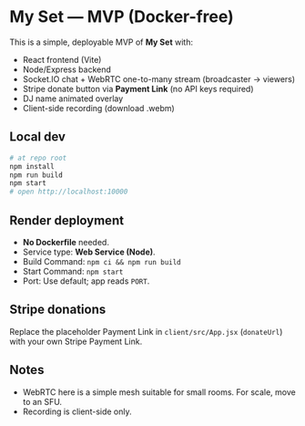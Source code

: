 # My Set — MVP (Docker-free)

This is a simple, deployable MVP of **My Set** with:
- React frontend (Vite)
- Node/Express backend
- Socket.IO chat + WebRTC one-to-many stream (broadcaster -> viewers)
- Stripe donate button via **Payment Link** (no API keys required)
- DJ name animated overlay
- Client-side recording (download .webm)

## Local dev
```bash
# at repo root
npm install
npm run build
npm start
# open http://localhost:10000
```

## Render deployment
- **No Dockerfile** needed.
- Service type: **Web Service (Node)**.
- Build Command: `npm ci && npm run build`
- Start Command: `npm start`
- Port: Use default; app reads `PORT`.

## Stripe donations
Replace the placeholder Payment Link in `client/src/App.jsx` (`donateUrl`) with your own Stripe Payment Link.

## Notes
- WebRTC here is a simple mesh suitable for small rooms. For scale, move to an SFU.
- Recording is client-side only.
